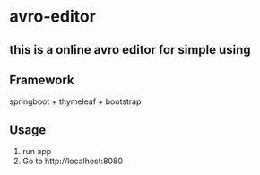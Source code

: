 # avro-editor

## this is a online avro editor for simple using


## Framework
springboot + thymeleaf + bootstrap

## Usage
1. run app
2. Go to http://localhost:8080

